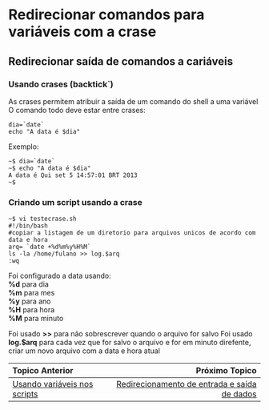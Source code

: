 # Redirecionar comandos para variáveis com a crase

## Redirecionar saída de comandos a cariáveis

### Usando crases (backtick`)
As crases permitem atribuir a saída de um comando do shell a uma variável  
O comando todo deve estar entre crases:  
```
dia=`date`
echo "A data é $dia"
```
Exemplo:  
```
~$ dia=`date`
~$ echo "A data é $dia"
A data é Qui set 5 14:57:01 BRT 2013
~$
```

### Criando um script usando a crase
```
~$ vi testecrase.sh
#!/bin/bash
#copiar a listagem de um diretorio para arquivos unicos de acordo com data e hora
arq= `date +%d%m%y%H%M`
ls -la /home/fulano >> log.$arq
:wq
```

Foi configurado a data usando:  
**%d** para dia  
**%m** para mes  
**%y** para ano  
**%H** para hora  
**%M** para minuto  

Foi usado **>>** para não sobrescrever quando o arquivo for salvo
Foi usado **log.$arq** para cada vez que for salvo o arquivo e for em minuto direfente, criar um novo arquivo com a data e hora atual

|Topico Anterior|Próximo Topico|
|:---|---:|
|[Usando variáveis nos scripts](variaveis_nos_scripts.md)|[Redirecionamento de entrada e saída de dados](redirecionamento_entrada.md)|